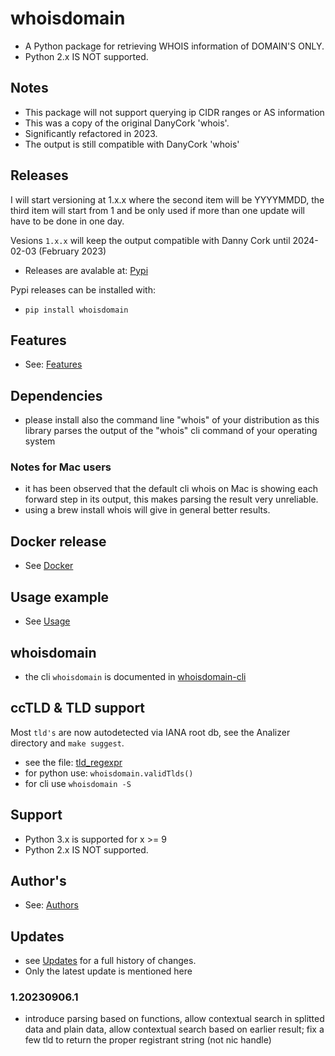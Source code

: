 # whoisdomain

  * A Python package for retrieving WHOIS information of DOMAIN'S ONLY.
  * Python 2.x IS NOT supported.

## Notes

  * This package will not support querying ip CIDR ranges or AS information
  * This was a copy of the original DanyCork 'whois'.
  * Significantly refactored in 2023.
  * The output is still compatible with DanyCork 'whois'

## Releases
I will start versioning at 1.x.x where the second item will be YYYYMMDD,
the third item will start from 1 and be only used if more than one update will have to be done in one day.

Vesions `1.x.x` will keep the output compatible with Danny Cork until 2024-02-03 (February 2023)

  * Releases are avalable at: [Pypi](https://pypi.org/project/whoisdomain/)

Pypi releases can be installed with:

  * `pip install whoisdomain`


## Features
  * See: [Features](Features.md)

## Dependencies
  * please install also the command line "whois" of your distribution as this library parses the output of the "whois" cli command of your operating system

### Notes for Mac users
  * it has been observed that the default cli whois on Mac is showing each forward step in its output, this makes parsing the result very unreliable.
  * using a brew install whois will give in general better results.

## Docker release
  * See [Docker](Docker.md)

## Usage example
  * See [Usage](Usage.mf)

## whoisdomain
  * the cli `whoisdomain` is  documented in [whoisdomain-cli](whoisdomain-cli.md)

## ccTLD & TLD support

Most `tld's` are now autodetected via IANA root db, see the Analizer directory
and `make suggest`.

  * see the file: [tld_regexpr](./whoisdomain/tldDb/tld_regexpr.py)
  * for python use:  `whoisdomain.validTlds()`
  * for cli use `whoisdomain -S`

## Support
 * Python 3.x is supported for x >= 9
 * Python 2.x IS NOT supported.

## Author's
  * See: [Authors](Authors.md)

## Updates
  * see [Updates](Updates.md) for a full history of changes.
  * Only the latest update is mentioned here

### 1.20230906.1
  * introduce parsing based on functions, allow contextual search in splitted data and plain data, allow contextual search based on earlier result; fix a few tld to return the proper registrant string (not nic handle)
